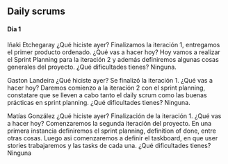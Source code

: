 ## Daily scrums

#### Dia 1
Iñaki Etchegaray
¿Qué hiciste ayer?
Finalizamos la iteración 1, entregamos el primer producto ordenado.
¿Qué vas a hacer hoy?
Hoy vamos a realizar el Sprint Planning para la iteración 2 y además definiremos algunas cosas generales del proyecto.
¿Qué dificultades tienes?
Ninguna.

Gaston Landeira
¿Qué hiciste ayer?
Se finalizó la iteración 1.
¿Qué vas a hacer hoy?
Daremos comienzo a la iteración 2 con el sprint planning, constatare que se lleven a cabo tanto el daily scrum como las buenas prácticas en sprint planning.
¿Qué dificultades tienes?
Ninguna.

Matías González
¿Qué hiciste ayer?
Finalización de la iteración 1.
¿Qué vas a hacer hoy?
Comenzaremos la segunda iteración del proyecto. En una primera instancia definiremos el sprint planning, definition of done, entre otras cosas. Luego asi comenzaremos a definir el taskboard, en que user stories trabajaremos y las tasks de cada una.
¿Qué dificultades tienes?
 Ninguna